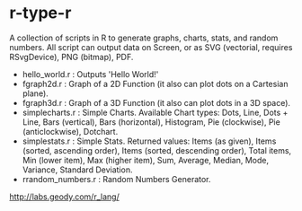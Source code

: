 # r-type-r

A collection of scripts in R to generate graphs, charts, stats, and random numbers. All script can output data on Screen, or as SVG (vectorial, requires RSvgDevice), PNG (bitmap), PDF.

- hello_world.r : Outputs 'Hello World!'
- fgraph2d.r : Graph of a 2D Function (it also can plot dots on a Cartesian plane).
- fgraph3d.r : Graph of a 3D Function (it also can plot dots in a 3D space).
- simplecharts.r : Simple Charts. Available Chart types: Dots, Line, Dots + Line, Bars (vertical), Bars (horizontal), Histogram, Pie (clockwise), Pie (anticlockwise), Dotchart.
- simplestats.r : Simple Stats. Returned values: Items (as given), Items (sorted, ascending order), Items (sorted, descending order), Total items, Min (lower item), Max (higher item), Sum, Average, Median, Mode, Variance, Standard Deviation.
- rrandom_numbers.r : Random Numbers Generator.

http://labs.geody.com/r_lang/
